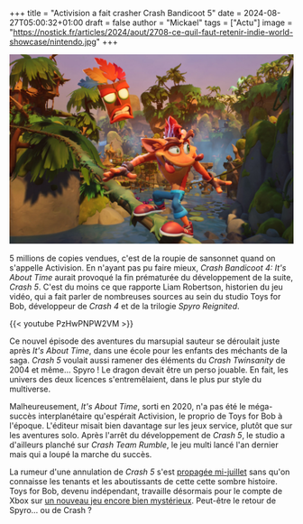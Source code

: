 +++
title = "Activision a fait crasher Crash Bandicoot 5"
date = 2024-08-27T05:00:32+01:00
draft = false
author = "Mickael"
tags = ["Actu"]
image = "https://nostick.fr/articles/2024/aout/2708-ce-quil-faut-retenir-indie-world-showcase/nintendo.jpg"
+++

![Crash Bandicoot](crash-bandicoot.jpg "Attention à pas tomber !")

5 millions de copies vendues, c'est de la roupie de sansonnet quand on s'appelle Activision. En n'ayant pas pu faire mieux, *Crash Bandicoot 4: It's About Time* aurait provoqué la fin prématurée du développement de la suite, *Crash 5*. C'est du moins ce que rapporte Liam Robertson, historien du jeu vidéo, qui a fait parler de nombreuses sources au sein du studio Toys for Bob, développeur de *Crash 4* et de la trilogie *Spyro Reignited*.

{{< youtube PzHwPNPW2VM >}} 

Ce nouvel épisode des aventures du marsupial sauteur se déroulait juste après *It's About Time*, dans une école pour les enfants des méchants de la saga. *Crash 5* voulait aussi  ramener des éléments du *Crash Twinsanity* de 2004 et même… Spyro ! Le dragon devait être un perso jouable. En fait, les  univers des deux licences s'entremêlaient, dans le plus pur style du multiverse.

Malheureusement, *It's About Time*, sorti en 2020, n'a pas été le méga-succès interplanétaire qu'espérait Activision, le proprio de Toys for Bob à l'époque. L'éditeur misait bien davantage sur les jeux service, plutôt que sur les aventures solo. Après l'arrêt du développement de *Crash 5*, le studio a d'ailleurs planché sur *Crash Team Rumble*, le jeu multi lancé l'an dernier mais qui a loupé la marche du succès. 

La rumeur d'une annulation de *Crash 5* s'est [propagée mi-juillet](https://nostick.fr/articles/2024/juillet/1607-crash-bandicoot-5-annule/) sans qu'on connaisse les tenants et les aboutissants de cette cette sombre histoire. Toys for Bob, devenu indépendant, travaille désormais pour le compte de Xbox sur [un nouveau jeu encore bien mystérieux](https://nostick.fr/articles/2024/mars/2403_spyrothedragon/). Peut-être le retour de Spyro… ou de Crash ?